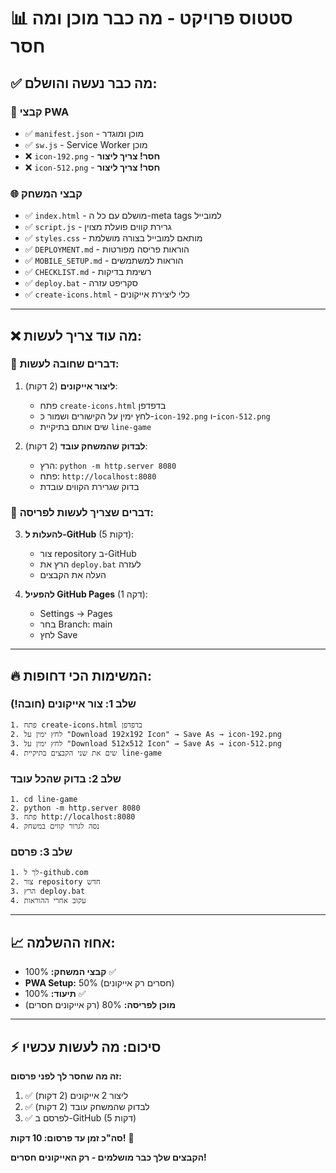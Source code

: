 # 📊 סטטוס פרויקט - מה כבר מוכן ומה חסר

## ✅ **מה כבר נעשה והושלם:**

### 📱 קבצי PWA
- ✅ `manifest.json` - מוכן ומוגדר
- ✅ `sw.js` - Service Worker מוכן
- ❌ `icon-192.png` - **חסר! צריך ליצור**
- ❌ `icon-512.png` - **חסר! צריך ליצור**

### 🌐 קבצי המשחק
- ✅ `index.html` - מושלם עם כל ה-meta tags למובייל
- ✅ `script.js` - גרירת קווים פועלת מצוין
- ✅ `styles.css` - מותאם למובייל בצורה מושלמת
- ✅ `DEPLOYMENT.md` - הוראות פריסה מפורטות
- ✅ `MOBILE_SETUP.md` - הוראות למשתמשים
- ✅ `CHECKLIST.md` - רשימת בדיקות
- ✅ `deploy.bat` - סקריפט עזרה
- ✅ `create-icons.html` - כלי ליצירת אייקונים

---

## ❌ **מה עוד צריך לעשות:**

### 🎯 דברים שחובה לעשות:
1. **ליצור אייקונים** (2 דקות):
   - פתח `create-icons.html` בדפדפן
   - לחץ ימין על הקישורים ושמור כ-`icon-192.png` ו-`icon-512.png`
   - שים אותם בתיקיית `line-game`

2. **לבדוק שהמשחק עובד** (2 דקות):
   - הרץ: `python -m http.server 8080`
   - פתח: `http://localhost:8080`
   - בדוק שגרירת הקווים עובדת

### 🚀 דברים שצריך לעשות לפריסה:
3. **להעלות ל-GitHub** (5 דקות):
   - צור repository ב-GitHub
   - הרץ את `deploy.bat` לעזרה
   - העלה את הקבצים

4. **להפעיל GitHub Pages** (1 דקה):
   - Settings → Pages
   - בחר Branch: main
   - לחץ Save

---

## 🔥 **המשימות הכי דחופות:**

### שלב 1: צור אייקונים (חובה!)
```
1. פתח create-icons.html בדפדפן
2. לחץ ימין על "Download 192x192 Icon" → Save As → icon-192.png
3. לחץ ימין על "Download 512x512 Icon" → Save As → icon-512.png
4. שים את שני הקבצים בתיקיית line-game
```

### שלב 2: בדוק שהכל עובד
```
1. cd line-game
2. python -m http.server 8080
3. פתח http://localhost:8080
4. נסה לגרור קווים במשחק
```

### שלב 3: פרסם
```
1. לך ל-github.com
2. צור repository חדש
3. הרץ deploy.bat
4. עקוב אחרי ההוראות
```

---

## 📈 **אחוז ההשלמה:**

- **קבצי המשחק:** 100% ✅
- **PWA Setup:** 50% (חסרים רק אייקונים)
- **תיעוד:** 100% ✅
- **מוכן לפריסה:** 80% (רק אייקונים חסרים)

---

## ⚡ **סיכום: מה לעשות עכשיו**

**זה מה שחסר לך לפני פרסום:**
1. ✅ ליצור 2 אייקונים (2 דקות)
2. ✅ לבדוק שהמשחק עובד (2 דקות)
3. ✅ לפרסם ב-GitHub (5 דקות)

**סה"כ זמן עד פרסום: 10 דקות!** 🚀

**הקבצים שלך כבר מושלמים - רק האייקונים חסרים!** 